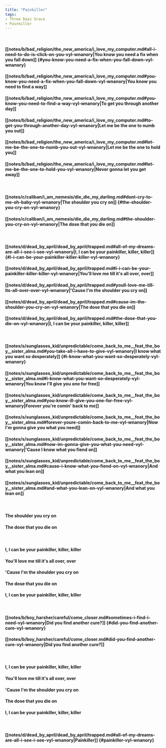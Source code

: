 ```yaml
---
title: "Painkiller"
tags:
- Three Days Grace
- Painkiller
---
```

&nbsp;
#### [[notes/b/bad_religion/the_new_america/i_love_my_computer.md#all-i-need-to-do-is-click-on-you-vyl-wnanory|You know you need a fix when you fall down]] {#you-know-you-need-a-fix-when-you-fall-down-vyl-wnanory}
#### [[notes/b/bad_religion/the_new_america/i_love_my_computer.md#you-know-you-need-a-fix-when-you-fall-down-vyl-wnanory|You know you need to find a way]]
#### [[notes/b/bad_religion/the_new_america/i_love_my_computer.md#you-know-you-need-to-find-a-way-vyl-wnanory|To get you through another day]]
#### [[notes/b/bad_religion/the_new_america/i_love_my_computer.md#to-get-you-through-another-day-vyl-wnanory|Let me be the one to numb you out]]
#### [[notes/b/bad_religion/the_new_america/i_love_my_computer.md#let-me-be-the-one-to-numb-you-out-vyl-wnanory|Let me be the one to hold you]]
#### [[notes/b/bad_religion/the_new_america/i_love_my_computer.md#let-me-be-the-one-to-hold-you-vyl-wnanory|Never gonna let you get away]]
&nbsp;
#### [[notes/c/caliban/i_am_nemesis/die_die_my_darling.md#dont-cry-to-me-oh-baby-vyl-wnanory|The shoulder you cry on]] {#the-shoulder-you-cry-on-vyl-wnanory}
#### [[notes/c/caliban/i_am_nemesis/die_die_my_darling.md#the-shoulder-you-cry-on-vyl-wnanory|The dose that you die on]]
&nbsp;
#### [[notes/d/dead_by_april/dead_by_april/trapped.md#all-of-my-dreams-are-all-i-see-i-see-vyl-wnanory|I, I can be your painkiller, killer, killer]] {#i-i-can-be-your-painkiller-killer-killer-vyl-wnanory}
#### [[notes/d/dead_by_april/dead_by_april/trapped.md#i-i-can-be-your-painkiller-killer-killer-vyl-wnanory|You'll love me till it's all over, over]]
#### [[notes/d/dead_by_april/dead_by_april/trapped.md#youll-love-me-till-its-all-over-over-vyl-wnanory|'Cause I'm the shoulder you cry on]]
#### [[notes/d/dead_by_april/dead_by_april/trapped.md#cause-im-the-shoulder-you-cry-on-vyl-wnanory|The dose that you die on]]
#### [[notes/d/dead_by_april/dead_by_april/trapped.md#the-dose-that-you-die-on-vyl-wnanory|I, I can be your painkiller, killer, killer]]
&nbsp;
#### [[notes/s/sunglasses_kid/unpredictable/come_back_to_me__feat_the_boy__sister_alma.md#you-take-all-i-have-to-give-vyl-wnanory|I know what you want so desperately]] {#i-know-what-you-want-so-desperately-vyl-wnanory}
#### [[notes/s/sunglasses_kid/unpredictable/come_back_to_me__feat_the_boy__sister_alma.md#i-know-what-you-want-so-desperately-vyl-wnanory|You know I'll give you one for free]]
#### [[notes/s/sunglasses_kid/unpredictable/come_back_to_me__feat_the_boy__sister_alma.md#you-know-ill-give-you-one-for-free-vyl-wnanory|Forever you're comin' back to me]]
#### [[notes/s/sunglasses_kid/unpredictable/come_back_to_me__feat_the_boy__sister_alma.md#forever-youre-comin-back-to-me-vyl-wnanory|Now I'm gonna give you what you need]]
#### [[notes/s/sunglasses_kid/unpredictable/come_back_to_me__feat_the_boy__sister_alma.md#now-im-gonna-give-you-what-you-need-vyl-wnanory|'Cause I know what you fiend on]]
#### [[notes/s/sunglasses_kid/unpredictable/come_back_to_me__feat_the_boy__sister_alma.md#cause-i-know-what-you-fiend-on-vyl-wnanory|And what you lean on]]
#### [[notes/s/sunglasses_kid/unpredictable/come_back_to_me__feat_the_boy__sister_alma.md#and-what-you-lean-on-vyl-wnanory|And what you lean on]]
&nbsp;
#### The shoulder you cry on
#### The dose that you die on
&nbsp;
#### I, I can be your painkiller, killer, killer
#### You'll love me till it's all over, over
#### 'Cause I'm the shoulder you cry on
#### The dose that you die on
#### I, I can be your painkiller, killer, killer
&nbsp;
#### [[notes/b/boy_harsher/careful/come_closer.md#sometimes-i-find-i-need-vyl-wnanory|Did you find another cure?]] {#did-you-find-another-cure-vyl-wnanory}
#### [[notes/b/boy_harsher/careful/come_closer.md#did-you-find-another-cure-vyl-wnanory|Did you find another cure?]]
&nbsp;
#### I, I can be your painkiller, killer, killer
#### You'll love me till it's all over, over
#### 'Cause I'm the shoulder you cry on
#### The dose that you die on
#### I, I can be your painkiller, killer, killer
&nbsp;
#### [[notes/d/dead_by_april/dead_by_april/trapped.md#all-of-my-dreams-are-all-i-see-i-see-vyl-wnanory|Painkiller]] {#painkiller-vyl-wnanory}

